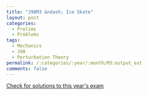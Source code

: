 ```yaml
---
title: "J98M3 &ndash; Ice Skate"
layout: post
categories:
  - Prelims
  - Problems
tags:
  - Mechanics
  - J98
  - Perturbation Theory
permalink: /:categories/:year/:month/M3:output_ext
comments: false
---
```

<object data="1998J3M.pdf" type="application/pdf" width="100%" height="500"></object>
<div class="message"><a href='https://princetonprelim.com/prelim/0/'>Check for solutions to this year's exam</a></div>